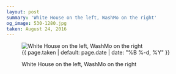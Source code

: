 ```yaml
---
layout: post
summary: 'White House on the left, WashMo on the right'
og_image: 530-1280.jpg
taken: August 24, 2016
---
```


<figure class="post" data-src="{{ site.assets_url }}/{{ page.og_image }}">
<img alt="White House on the left, WashMo on the right" sizes="(min-width: 700px) 50vw, calc(100vw - 2rem)" src="{{ site.assets_url }}/530-640.jpg" srcset="{{ site.assets_url }}/530-320.jpg 320w, {{ site.assets_url }}/530-640.jpg 640w, {{ site.assets_url }}/530-960.jpg 960w, {{ site.assets_url }}/530-1280.jpg 1280w"/>
<figcaption>
<time>{{ page.taken | default: page.date | date: "%B %-d, %Y" }}</time>
<p>White House on the left, WashMo on the right</p>
</figcaption>
</figure>

